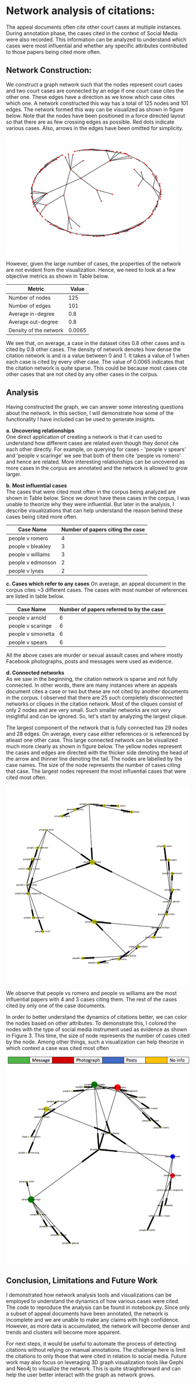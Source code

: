 # Network analysis of citations:
The appeal documents often cite other court cases at multiple instances. During annotation phase, the cases cited in the context of Social Media were also recorded.  This information can be analyzed to understand which cases were most influential and whether any specific attributes contributed to those papers being cited more often.  

## Network Construction: 

We construct a graph network such that the nodes represent court cases and two court cases are connected by an edge if one court case cites the other one.  These edges have a direction as we know which case cites which one. A network constructed this way has a total of 125 nodes and 101 edges.  The network formed this way can be visualized as shown in figure below. Note that the nodes have been positioned in a force directed layout so that there are as few crossing edges as possible. Red dots indicate various cases. Also, arrows in the edges have been omitted for simplicity.

![Figure1](/img/whole_network.png)

However, given the large number of cases, the properties of the network are not evident from the visualization. Hence, we need to look at a few objective metrics as shown in Table below. 

Metric | Value
------------ | -------------
Number of nodes | 125
Number of edges | 101
Average in-degree | 0.8
Average out-degree | 0.8
Density of the network | 0.0065

We see that, on average, a case in the dataset cites 0.8 other cases and is cited by 0.8 other cases. The density of network denotes how dense the citation network is and is a value between 0 and 1.  It takes a value of 1 when each case is cited by every other case. The value of 0.0065 indicates that the citation network is quite sparse. This could be because most cases cite other cases that are not cited by any other cases in the corpus.

## Analysis

Having constructed the graph, we can answer some interesting questions about the network. In this section, I will demonstrate how some of the functionality I have included can be used to generate insights. 

**a.	Uncovering relationships**  
One direct application of creating a network is that it can used to understand how different cases are related even though they donot cite each other directly. For example, on querying for cases - 'people v spears' and 'people v scaringe' we see that both of them cite 'people vs romero' and hence are related. More interesting relationships can be uncovered as more cases in the corpus are annotated and the network is allowed to grow larger.

**b.	Most influential cases**  
The cases that were cited most often in the corpus being analyzed are shown in Table below. Since we donot have these cases in the corpus, I was unable to theorize why they were influential. But later in the analysis, I describe visualizations that can help understand the reason behind these cases being cited more often. 

Case Name | Number of papers citing the case
------------ | -------------
people v romero | 4
people v bleakley | 3
people v williams | 3
people v edmonson | 2
people v lynes | 2

**c.	Cases which refer to any cases**
On average, an appeal document in the corpus cites ~3 different cases. The cases with most number of references are listed in table below. 

Case Name	| Number of papers referred to by the case
------------ | -------------
people v arnold	| 6
people v scaringe	| 6
people v simonetta	| 6
people v spears	| 6

All the above cases are murder or sexual assault cases and where mostly Facebook photographs, posts and messages were used as evidence.

**d.	Connected networks**  
As we saw in the beginning, the citation network is sparse and not fully connected. In other words, there are many instances where an appeals document cites a case or two but these are not cited by another documents in the corpus. I observed that there are 25 such completely disconnected networks or cliques in the citation network. Most of the cliques consist of only 2 nodes and are very small. Such smaller networks are not very insightful and can be ignored. So, let's start by analyzing the largest clique.

The largest component of the network that is fully connected has 29 nodes and 28 edges. On average, every case either references or is referenced by atleast one other case. This large connected network can be visualized much more clearly as shown in figure below. The yellow nodes represent the cases and edges are directed with the thicker side denoting the head of the arrow and thinner line denoting the tail. The nodes are labelled by the case names. The size of the node represents the number of cases citing that case. The largest nodes represent the most influential cases that were cited most often.

![Figure2](/img/large_comp.png)

We observe that people vs romero and people vs williams are the most influential papers with 4 and 3 cases citing them. The rest of the cases cited by only one of the case documents.

In order to better understand the dynamics of citations better, we can color the nodes based on other attributes. To demonstrate this, I colored the nodes with the type of social media instrument used as evidence as shown in Figure 3. This time, the size of node represents the number of cases cited by the node. Among other things, such a visualization can help theorize in which context a case was cited most often

![Figure3](/img/label.png)
![Figure3](/img/col_large_comp.png)


## Conclusion, Limitations and Future Work

I demonstrated how network analysis tools and visualizations can be employed to understand the dynamics of how various cases were cited. The code to reproduce the analysis can be found in notebook.py. Since only a subset of appeal documents have been annotated, the network is incomplete and we are unable to make any claims with high confidence. However, as more data is accumulated, the network will become denser and trends and clusters will become more apparent.

For next steps, it would be useful to automate the process of detecting citations without relying on manual annotations. The challenge here is limit the citations to only those that were cited in relation to social media. Future work may also focus on leveraging 3D graph visualization tools like Gephi and Neo4j to visualize the network. This is quite straightforward and can help the user better interact with the graph as network grows.

